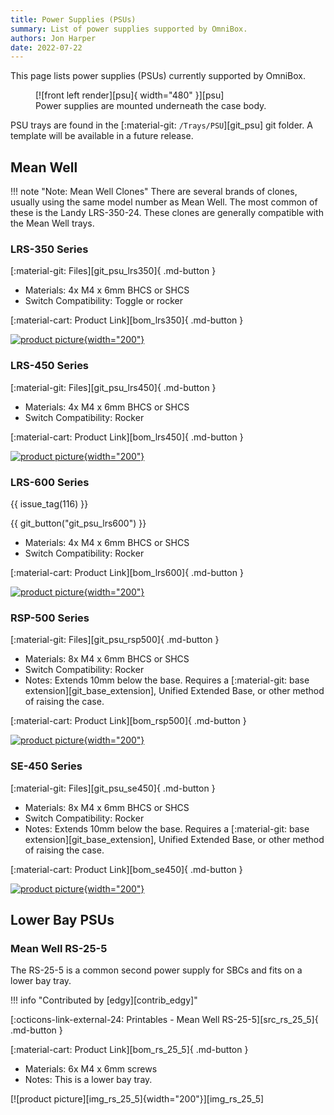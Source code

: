 ```yaml
---
title: Power Supplies (PSUs)
summary: List of power supplies supported by OmniBox.
authors: Jon Harper
date: 2022-07-22
---
```


This page lists power supplies (PSUs) currently supported by OmniBox.

<figure markdown>
  [![front left render][psu]{ width="480" }][psu]
  <figcaption>Power supplies are mounted underneath the case body.</figcaption>
</figure>

PSU trays are found in the [:material-git: `/Trays/PSU`][git_psu] git folder. A template will be available in a future release.

<!-- Template
<div markdown class="jh-grid-container jh-grid-2">
<div markdown class="jh-grid-para">
[:material-git: Files ][git_]

- Materials: 
- Switch Compatibility:
- Notes:
</div>
<div markdown class="jh-grid-img">
[:material-cart: Product Link][bom_]

[![product picture][img_]][img_]
</div></div>
 -->

## Mean Well

!!! note "Note: Mean Well Clones"
    There are several brands of clones, usually using the same model number as Mean Well. The most common of these is the Landy LRS-350-24. These clones are generally compatible with the Mean Well trays.

### LRS-350 Series

<div markdown class="jh-grid-container jh-grid-2">
<div markdown class="jh-grid-para">
[:material-git: Files][git_psu_lrs350]{ .md-button }

- Materials: 4x M4 x 6mm BHCS or SHCS
- Switch Compatibility: Toggle or rocker
</div>
<div markdown class="jh-grid-para">
[:material-cart: Product Link][bom_lrs350]{ .md-button }

[![product picture][img_lrs_350]{width="200"}][img_lrs_350]
</div>
</div>

### LRS-450 Series

<div markdown class="jh-grid-container jh-grid-2">
<div markdown class="jh-grid-para">
[:material-git: Files][git_psu_lrs450]{ .md-button }

- Materials: 4x M4 x 6mm BHCS or SHCS
- Switch Compatibility: Rocker
</div>
<div markdown class="jh-grid-para">
[:material-cart: Product Link][bom_lrs450]{ .md-button }

[![product picture][img_lrs_450]{width="200"}][img_lrs_450]
</div>
</div>

### LRS-600 Series

{{ issue_tag(116) }}

<div markdown class="jh-grid-container jh-grid-2">
<div markdown class="jh-grid-para">
{{ git_button("git_psu_lrs600") }}

- Materials: 4x M4 x 6mm BHCS or SHCS
- Switch Compatibility: Rocker
</div>
<div markdown class="jh-grid-para">
[:material-cart: Product Link][bom_lrs600]{ .md-button }

[![product picture][img_lrs_600]{width="200"}][img_lrs_600]
</div>
</div>

### RSP-500 Series

<div markdown class="jh-grid-container jh-grid-2">
<div markdown class="jh-grid-para">

[:material-git: Files][git_psu_rsp500]{ .md-button }

- Materials: 8x M4 x 6mm BHCS or SHCS
- Switch Compatibility: Rocker
- Notes: Extends 10mm below the base. Requires a [:material-git: base extension][git_base_extension], Unified Extended Base, or other method of raising the case.

</div>
<div markdown class="jh-grid-para">
[:material-cart: Product Link][bom_rsp500]{ .md-button }

[![product picture][img_rsp_500]{width="200"}][img_rsp_500]
</div>
</div>

### SE-450 Series

<div markdown class="jh-grid-container jh-grid-2">
<div markdown class="jh-grid-para">

[:material-git: Files][git_psu_se450]{ .md-button }

- Materials: 8x M4 x 6mm BHCS or SHCS
- Switch Compatibility: Rocker
- Notes: Extends 10mm below the base. Requires a [:material-git: base extension][git_base_extension], Unified Extended Base, or other method of raising the case.

</div>
<div markdown class="jh-grid-para">
[:material-cart: Product Link][bom_se450]{ .md-button }

[![product picture][img_se_450]{width="200"}][img_se_450]
</div>
</div>

## Lower Bay PSUs

### Mean Well RS-25-5

The RS-25-5 is a common second power supply for SBCs and fits on a lower bay tray.

<div markdown class="jh-grid-container jh-grid-2">
<div markdown class="jh-grid-para">

!!! info "Contributed by [edgy][contrib_edgy]"

[:octicons-link-external-24: Printables - Mean Well RS-25-5][src_rs_25_5]{ .md-button }

[:material-cart: Product Link][bom_rs_25_5]{ .md-button }

- Materials: 6x M4 x 6mm screws
- Notes: This is a lower bay tray.
</div>
<div markdown class="jh-grid-img">
[![product picture][img_rs_25_5]{width="200"}][img_rs_25_5]
</div>
</div>

[psu]: ../img/components/psu.webp
[img_lrs_350]: ../img/parts/mw_lrs_350_24.webp
[img_rsp_500]: ../img/parts/mw_rsp_500_24.webp
[img_rs_25_5]: ../img/parts/rs_25_5.webp
[img_lrs_450]: ../img/parts/lrs_450_24.webp
[img_lrs_600]: ../img/parts/lrs_600_24.webp
[img_se_450]: ../img/parts/se_450_24.webp